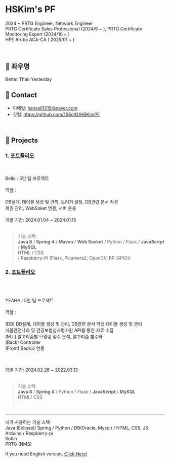 # HSKim's PF
>
2024 ~ PRTG Engineer, Network Engineer <br>
PRTG Certificate Sales Professional (2024/9 ~ ), PRTG Certificate Monitoring Expert (2024/10 ~ )<br>
HPE Aruba ACA-CA ( 2025/01 ~ )
>
</br>

## :pushpin: 좌우명
Better Than Yesterday<br>


## :pushpin: Contact
- 이메일: hansoll1215@naver.com
- 깃헙: https://github.com/1SSoll2/HSKimPF

</br>

## :pushpin: Projects
### 1. [포트폴리오](https://github.com/2023-SMHRD-KDT-IOT-4/Bello/tree/new_socket_version)

<br><br>
Bello : 5인 팀 프로젝트 <br><br>
역할 : <br><br>
DB설계, 테이블 생성 및 관리, 트리거 설정, DB관련 문서 작성 <br>
회원 관리, WebSoket 연결, 서버 운용 <br><br>
개발 기간: 2024.01.04 ~ 2024.01.15<br><br>
 
>기술 스택:  
><b>Java 8</b> / <b>Spring 4</b> / <b>Maven</b> / <b>Web Socket</b> / Python / Flask / <b>JavaScript</b> / <b>MySQL</b> <br>
> HTML / CSS  <br>
>/ Raspberry-Pi (Flask, Picamera2, OpenCV, RPi.GPIO)/
><br>

### 2. [포트폴리오](https://github.com/2023-SMHRD-KDT-IOT-4/yeahaRepo)
<br><br><br>
YEAHA : 5인 팀 프로젝트 <br><br>
역할 : <br><br>
(DB) DB설계, 테이블 생성 및 관리, DB관련 문서 작성 테이블 생성 및 관리 <br>
식품안전나라 및 건강보험심사평가원 API를 통한 자료 수집 <br>
(M.L) 알고리즘별 모델링 점수 분석, 알고리즘 함수화 <br> 
(Back) Controller <br>
(Front) Back과 연동
<br>
<br><br>

개발 기간: 2024.02.26 ~ 2022.03.13<br><br>
 
>기술 스택:  
><b>Java 8</b> / <b>Spring 4</b> / Python / Flask / <b>JavaScript</b> / <b>MySQL</b> <br>
> HTML/ CSS  <br>

><br>

---
내가 사용하는 기술 스택 <br>
Java (Eclipse)/ Spring / Python / DB(Oracle, Mysql) / HTML, CSS, JS <br>
Arduino / Raspberry-pi <br>
Kotlin <br>
PRTG (NMS)

If you need English version, <a href="https://github.com/1SSoll2/HSKimPF/blob/main/EnglishVer.md">Click Here!</a>
